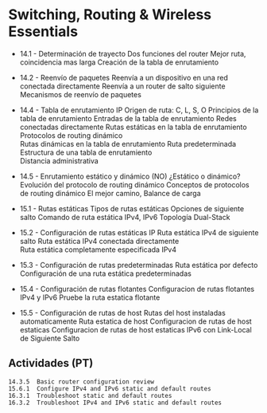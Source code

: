 # Switching, Routing & Wireless Essentials

- 14.1 - Determinación de trayecto
    Dos funciones del router
    Mejor ruta, coincidencia mas larga
    Creación de la tabla de enrutamiento

- 14.2 - Reenvío de paquetes
    Reenvía a un dispositivo en una red conectada directamente
    Reenvía a un router de salto siguiente
    Mecanismos de reenvío de paquetes

- 14.4 - Tabla de enrutamiento IP
    Origen de ruta: C, L, S, O
    Principios de la tabla de enrutamiento
    Entradas de la tabla de enrutamiento
    Redes conectadas directamente
    Rutas estáticas en la tabla de enrutamiento
    Protocolos de routing dinámico    
    Rutas dinámicas en la tabla de enrutamiento 
    Ruta predeterminada
    Estructura de una tabla de enrutamiento   
    Distancia administrativa

- 14.5 - Enrutamiento estático y dinámico (NO)
    ¿Estático o dinámico?  
    Evolución del protocolo de routing dinámico 
    Conceptos de protocolos de routing dinámico 
    El mejor camino, Balance de carga
  
- 15.1 - Rutas estáticas
    Tipos de rutas estáticas 
    Opciones de siguiente salto
    Comando de ruta estática IPv4, IPv6
    Topología Dual-Stack  

- 15.2 - Configuración de rutas estáticas IP
    Ruta estática IPv4 de siguiente salto
    Ruta estática IPv4 conectada directamente  
    Ruta estática completamente especificada IPv4 

- 15.3 - Configuración de rutas predeterminadas
    Ruta estática por defecto
    Configuración de una ruta estática predeterminadas

- 15.4 - Configuración de rutas flotantes
    Configuracion de rutas flotantes IPv4 y IPv6
    Pruebe la ruta estatica flotante

- 15.5 - Configuración de rutas de host
    Rutas del host instaladas automaticamente
    Ruta estatica de host
    Configuracion de rutas de host estaticas
    Configuracion de rutas de host estaticas IPv6 con Link-Local de Siguiente Salto

## Actividades (PT)

	14.3.5	Basic router configuration review
	15.6.1	Configure IPv4 and IPv6 static and default routes
	16.3.1	Troubleshoot static and default routes
	16.3.2	Troubleshoot IPv4 and IPv6 static and default routes